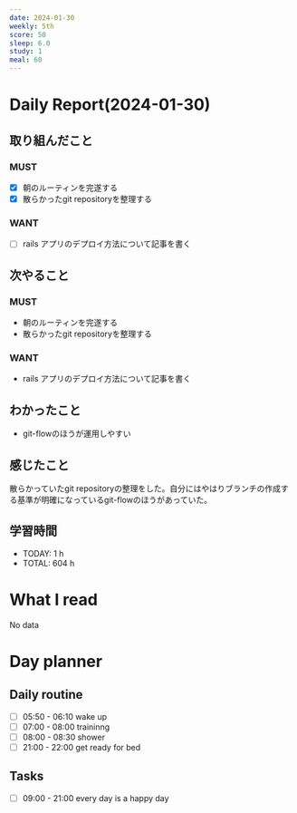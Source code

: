 ```yaml
---
date: 2024-01-30
weekly: 5th
score: 50
sleep: 6.0
study: 1
meal: 60
---
```

# Daily Report(2024-01-30)
## 取り組んだこと
### MUST
- [x] 朝のルーティンを完遂する
- [x] 散らかったgit repositoryを整理する
### WANT
- [ ] rails アプリのデプロイ方法について記事を書く
## 次やること
### MUST
- 朝のルーティンを完遂する
- 散らかったgit repositoryを整理する
### WANT
- rails アプリのデプロイ方法について記事を書く
## わかったこと
- git-flowのほうが運用しやすい
## 感じたこと
散らかっていたgit repositoryの整理をした。自分にはやはりブランチの作成する基準が明確になっているgit-flowのほうがあっていた。
## 学習時間
- TODAY: 1 h
- TOTAL: 604 h
# What I read
No data

# Day planner
## Daily routine
- [ ] 05:50 - 06:10 wake up
- [ ] 07:00 - 08:00 traininng
- [ ] 08:00 - 08:30 shower
- [ ] 21:00 - 22:00 get ready for bed
## Tasks
- [ ] 09:00 - 21:00 every day is a happy day